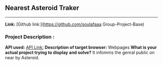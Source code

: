 ## Nearest Asteroid Traker
---

 **Link:** [Github link:](https://github.com/soulafaaa Group-Project-Base) 
 

### Project Description :
**API used:** [API Link:](https://api.nasa.gov/)
**Description of target browser:** Webpages
**What is your actual project trying to display and solve?**
 It infomms the genral public on near by Asteroid.